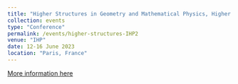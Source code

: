 ```yaml
---
title: "Higher Structures in Geometry and Mathematical Physics, Higher structures in Enumerative Geometry"
collection: events
type: "Conference"
permalink: /events/higher-structures-IHP2
venue: "IHP"
date: 12-16 June 2023
location: "Paris, France"
---
```


[More information here](https://ulysses8791.github.io/june2023abstracts.html)


